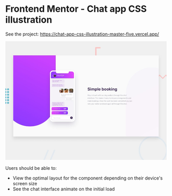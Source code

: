 # Frontend Mentor - Chat app CSS illustration

See the project: https://chat-app-css-illustration-master-five.vercel.app/

![Design preview for the Chat app CSS illustration coding challenge](./design/desktop-preview.jpg)

Users should be able to:

- View the optimal layout for the component depending on their device's screen size
- See the chat interface animate on the initial load 
